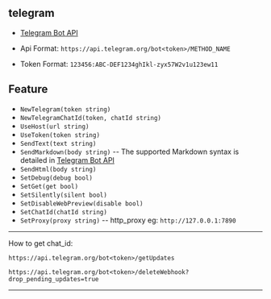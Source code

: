 ## telegram

- [Telegram Bot API](https://core.telegram.org/bots/api#sendmessage)


- Api Format: `https://api.telegram.org/bot<token>/METHOD_NAME`
- Token Format: `123456:ABC-DEF1234ghIkl-zyx57W2v1u123ew11`

## Feature

- `NewTelegram(token string)`
- `NewTelegramChatId(token, chatId string)`
- `UseHost(url string)`
- `UseToken(token string)`
- `SendText(text string)`
- `SendMarkdown(body string)` -- The supported Markdown syntax is detailed in [Telegram Bot API](https://core.telegram.org/bots/api#markdownv2-style)
- `SendHtml(body string)`
- `SetDebug(debug bool)`
- `SetGet(get bool)`
- `SetSilently(silent bool)`
- `SetDisableWebPreview(disable bool)`
- `SetChatId(chatId string)`
- `SetProxy(proxy string)` -- http_proxy eg: `http://127.0.0.1:7890`


----

How to get chat_id:

```
https://api.telegram.org/bot<token>/getUpdates

https://api.telegram.org/bot<token>/deleteWebhook?drop_pending_updates=true
```

----
